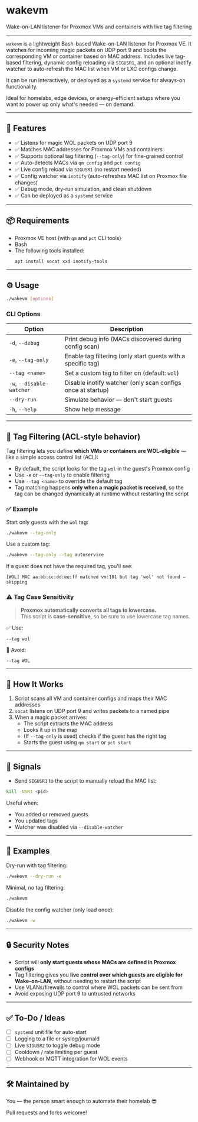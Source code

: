 # wakevm

Wake-on-LAN listener for Proxmox VMs and containers with live tag filtering

---

`wakevm` is a lightweight Bash-based Wake-on-LAN listener for Proxmox VE. It watches for incoming magic packets on UDP port 9 and boots the corresponding VM or container based on MAC address. Includes live tag-based filtering, dynamic config reloading via `SIGUSR1`, and an optional inotify watcher to auto-refresh the MAC list when VM or LXC configs change.

It can be run interactively, or deployed as a `systemd` service for always-on functionality.

Ideal for homelabs, edge devices, or energy-efficient setups where you want to power up only what's needed — on demand.

---

## 🚀 Features

- ✅ Listens for magic WOL packets on UDP port 9
- ✅ Matches MAC addresses for Proxmox VMs and containers
- ✅ Supports optional tag filtering (`--tag-only`) for fine-grained control
- ✅ Auto-detects MACs via `qm config` and `pct config`
- ✅ Live config reload via `SIGUSR1` (no restart needed)
- ✅ Config watcher via `inotify` (auto-refreshes MAC list on Proxmox file changes)
- ✅ Debug mode, dry-run simulation, and clean shutdown
- ✅ Can be deployed as a `systemd` service

---

## 📦 Requirements

- Proxmox VE host (with `qm` and `pct` CLI tools)
- Bash
- The following tools installed:
  ```bash
  apt install socat xxd inotify-tools
  ```

---

## ⚙️ Usage

```bash
./wakevm [options]
```

### CLI Options

| Option                       | Description                                                              |
|-----------------------------|--------------------------------------------------------------------------|
| `-d`, `--debug`              | Print debug info (MACs discovered during config scan)                    |
| `-e`, `--tag-only`           | Enable tag filtering (only start guests with a specific tag)            |
| `--tag <name>`               | Set a custom tag to filter on (default: `wol`)                          |
| `-w`, `--disable-watcher`    | Disable inotify watcher (only scan configs once at startup)             |
| `--dry-run`                  | Simulate behavior — don't start guests                                  |
| `-h`, `--help`               | Show help message                                                        |

---

## 🔖 Tag Filtering (ACL-style behavior)

Tag filtering lets you define **which VMs or containers are WOL-eligible** — like a simple access control list (ACL):

- By default, the script looks for the tag `wol` in the guest's Proxmox config
- Use `-e` or `--tag-only` to enable filtering
- Use `--tag <name>` to override the default tag
- Tag matching happens **only when a magic packet is received**, so the tag can be changed dynamically at runtime without restarting the script

### ✅ Example

Start only guests with the `wol` tag:

```bash
./wakevm --tag-only
```

Use a custom tag:

```bash
./wakevm --tag-only --tag autoservice
```

If a guest does not have the required tag, you'll see:

```
[WOL] MAC aa:bb:cc:dd:ee:ff matched vm:101 but tag 'wol' not found — skipping
```

### ⚠️ Tag Case Sensitivity

> **Proxmox automatically converts all tags to lowercase.**  
> This script is **case-sensitive**, so be sure to use lowercase tag names.

✅ Use:
```
--tag wol
```

🚫 Avoid:
```
--tag WOL
```

---

## 🧠 How It Works

1. Script scans all VM and container configs and maps their MAC addresses
2. `socat` listens on UDP port 9 and writes packets to a named pipe
3. When a magic packet arrives:
   - The script extracts the MAC address
   - Looks it up in the map
   - (If `--tag-only` is used) checks if the guest has the right tag
   - Starts the guest using `qm start` or `pct start`

---

## 📡 Signals

- Send `SIGUSR1` to the script to manually reload the MAC list:

```bash
kill -USR1 <pid>
```

Useful when:
- You added or removed guests
- You updated tags
- Watcher was disabled via `--disable-watcher`

---

## 🧪 Examples

Dry-run with tag filtering:

```bash
./wakevm --dry-run -e
```

Minimal, no tag filtering:

```bash
./wakevm
```

Disable the config watcher (only load once):

```bash
./wakevm -w
```

---

## 🔒 Security Notes

- Script will **only start guests whose MACs are defined in Proxmox configs**
- Tag filtering gives you **live control over which guests are eligible for Wake-on-LAN**, without needing to restart the script
- Use VLANs/firewalls to control where WOL packets can be sent from
- Avoid exposing UDP port 9 to untrusted networks

---

## ✅ To-Do / Ideas

- [ ] `systemd` unit file for auto-start
- [ ] Logging to a file or syslog/journald
- [ ] Live `SIGUSR2` to toggle debug mode
- [ ] Cooldown / rate limiting per guest
- [ ] Webhook or MQTT integration for WOL events

---

## 🛠 Maintained by

You — the person smart enough to automate their homelab 😎

Pull requests and forks welcome!
